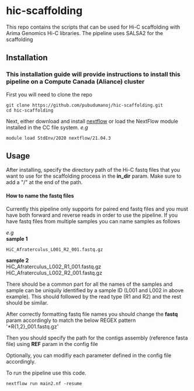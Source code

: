 # hic-scaffolding
This repo contains the scripts that can be used for Hi-C scaffolding with Arima Genomics Hi-C libraries. The pipeline uses SALSA2 for the scaffolding

## Installation

### This installation guide will provide instructions to install this pipeline on a Compute Canada (Aliance) cluster

First you will need to clone the repo
```
git clone https://github.com/pubudumanoj/hic-scaffolding.git
cd hic-scaffolding
```

Next, either download and install [nextflow](https://www.nextflow.io/docs/latest/getstarted.html) or load the NextFlow module installed in the CC file system.
_e.g_ 
```
module load StdEnv/2020 nextflow/21.04.3
```

## Usage

After installing, specify the directory path of the Hi-C fastq files that you want to use for the scaffolding process in the **in_dir** param. Make sure to add a "/" at the end of the path.

#### How to name the fastq files

Currently this pipeline only supports for paired end fastq files and you must have both forward and reverse reads in order to use the pipeline. If you have fastq files from multiple samples you can name samples as follows

_e.g_ <br />
**sample 1** <br />
``` HiC_Afraterculus_L001_R1_001.fastq.gz  <br />
HiC_Afraterculus_L001_R2_001.fastq.gz
```

**sample 2** <br />
HiC_Afraterculus_L002_R1_001.fastq.gz  <br />
HiC_Afraterculus_L002_R2_001.fastq.gz

There should be a common part for all the names of the samples and sample can be uniquily identified by a sample ID (L001 and L002 in above example). This should followed by the read type (R1 and R2) and the rest should be similar.

After correctly formatting fastq file names you should change the **fastq** param accordingly to match the below REGEX pattern <br />
'*R{1,2}_001.fastq.gz'

Then you should specify the path for the contigs assembly (reference fasta file) using **REF** param in the config file

Optionally, you can modifiy each parameter defined in the config file accordingly.

To run the pipeline use this code.

```
nextflow run main2.nf -resume
```


